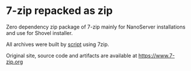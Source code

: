 # 7-zip repacked as zip

Zero dependency zip package of 7-zip mainly for NanoServer installations and use for Shovel installer.

All archives were built by [script](https://github.com/shovel-org/Base/main/support/7zip/repack.ps1) using 7zip.

Original site, source code and artifacts are available at <https://www.7-zip.org>
